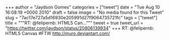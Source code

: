 
+++
author = "Jaydson Gomes"
categories = ["tweet"]
date = "Tue Aug 10 16:08:19 +0000 2010"
draft = false
image = "No media found for this Tweet"
slug = "7ac17e727a5d16930e205991d27f9064735721fc"
tags = ["tweet"]
title = """RT: @felipernb: HTML5 Can..."""
tweet = true
tweet_url = "https://twitter.com/jaydson/status/20806139934"
+++
RT: @felipernb: HTML5 Canvas #FTW http://muro.deviantart.com/
